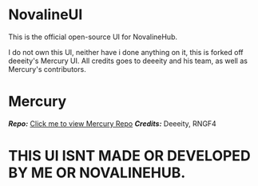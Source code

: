 # NovalineUI
This is the official open-source UI for NovalineHub.

I do not own this UI, neither have i done anything on it, this is forked off deeeity's Mercury UI. All credits goes to deeeity and his team, as well as Mercury's contributors.

# Mercury

***Repo:*** [Click me to view Mercury Repo](https://github.com/deeeity/mercury-lib)
***Credits:*** Deeeity, RNGF4

# THIS UI ISNT MADE OR DEVELOPED BY ME OR NOVALINEHUB.
